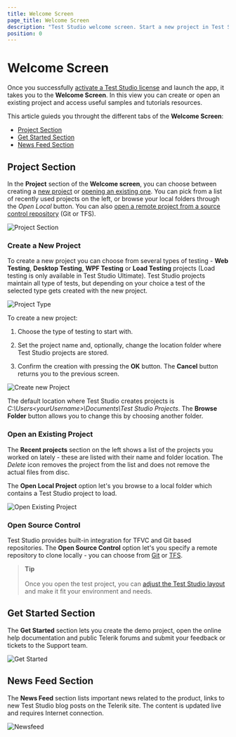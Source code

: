 ```yaml
---
title: Welcome Screen
page_title: Welcome Screen
description: "Test Studio welcome screen. Start a new project in Test Studio. Open an existing project in Test Studio. Get started with Test Studio. Update Test Studio. Check/Find Test Studio version. News related to Test Studio. New Test Studio blogs"
position: 0
---
```

# Welcome Screen

Once you successfully <a href="/prerequisites/license-activation/activating-your-license" target="_blank">activate a Test Studio license</a> and launch the app, it takes you to the **Welcome Screen**. In this view you can create or open an existing project and access useful samples and tutorials resources.

This article guieds you throught the different tabs of the **Welcome Screen**:

* [Project Section](#project-section)
* [Get Started Section](#get-started-section)
* [News Feed Section](#news-feed-section)

## Project Section

In the __Project__ section of the __Welcome screen__, you can choose between creating a [new project](#create-a-new-project) or [opening an existing one](#open-an-existing-project). You can pick from a list of recently used projects on the left, or browse your local folders through the _Open Local_ button. You can also [open a remote project from a source control repository](#open-source-control) (Git or TFS).

![Project Section](/img/getting-started/first-project/fig0a.png)

### Create a New Project

To create a new project you can choose from several types of testing - __Web Testing__, __Desktop Testing__, __WPF Testing__ or __Load Testing__ projects (Load testing is only available in Test Studio Ultimate). Test Studio projects maintain  all type of tests, but depending on your choice a test of the selected type gets created with the new project.

![Project Type](/img/automated-tests/customize-project/welcome-screen/fig01.png)

To create a new project:

1. Choose the type of testing to start with.

1. Set the project name and, optionally, change the location folder where Test Studio projects are stored.

1. Confirm the creation with pressing the __OK__ button. The __Cancel__ button returns you to the previous screen.

![Create new Project](/img/getting-started/first-project/fig00.png)

The default location where Test Studio creates projects is *C:\Users\<yourUsername>\Documents\Test Studio Projects*. The __Browse Folder__ button allows you to change this by choosing another folder.

### Open an Existing Project

The **Recent projects** section on the left shows a list of the projects you worked on lately - these are listed with their name and folder location. The _Delete_ icon removes the project from the list and does not remove the actual files from disc. 

The __Open Local Project__ option let's you browse to a local folder which contains a Test Studio project to load.

![Open Existing Project][4]

### Open Source Control

Test Studio provides built-in integration for TFVC and Git based repositories. The __Open Source Control__ option let's you specify a remote repository to clone locally - you can choose from <a href ="/automated-tests/source-control/git/open-git-project" target="_blank">Git</a> or <a href ="/automated-tests/source-control/tfs/open-tfs-project" target="_blank">TFS</a>.

> __Tip__
><br>
><br>
> Once you open the test project, you can <a href ="/automated-tests/customize-project/custom-layout" target="_blank">adjust the Test Studio layout</a> and make it fit your environment and needs.

## Get Started Section

The __Get Started__ section lets you create the demo project, open the online help documentation and public Telerik forums and submit your feedback or tickets to the Support team.

![Get Started][5]

## News Feed Section

The __News Feed__ section lists important news related to the product, links to new Test Studio blog posts on the Telerik site. The content is updated live and requires Internet connection.

![Newsfeed][7]

[1]: /img/automated-tests/customize-project/welcome-screen/fig1.png
[2]: /img/automated-tests/customize-project/welcome-screen/fig2.png
[3]: /img/automated-tests/customize-project/welcome-screen/fig3.png
[4]: /img/automated-tests/customize-project/welcome-screen/fig4.png
[5]: /img/automated-tests/customize-project/welcome-screen/fig5.png
[6]: /img/automated-tests/customize-project/welcome-screen/fig6.png
[7]: /img/automated-tests/customize-project/welcome-screen/fig7.png
